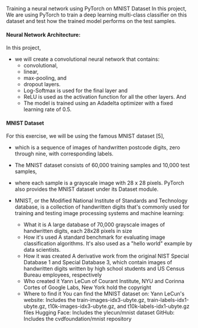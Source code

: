 Training a neural network using PyTorch on MNIST Dataset
In this project, We are using PyTorch to train a deep learning multi-class classifier on this dataset and test how the trained model performs on the test samples.

#### Neural Network Architecture:
In this project, 
* we will create a convolutional neural network that contains:
  *   convolutional,
  *   linear,
  *   max-pooling, and
  *   dropout layers.
  *   Log-Softmax is used for the final layer and
  *   ReLU is used as the activation function for all the other layers. And
  *   The model is trained using an Adadelta optimizer with a fixed learning rate of 0.5.

#### MNIST Dataset
For this exercise, we will be using the famous MNIST dataset [5], 
  * which is a sequence of images of handwritten postcode digits, zero through nine, with corresponding labels.
  * The MNIST dataset consists of 60,000 training samples and 10,000 test samples,
  * where each sample is a grayscale image with 28 x 28 pixels. PyTorch also provides the MNIST dataset under its Dataset module.

  * MNIST, or the Modified National Institute of Standards and Technology database, is a collection of handwritten digits that's commonly used for training and testing image processing systems and machine learning: 
    * What it is
      A large database of 70,000 grayscale images of handwritten digits, each 28x28 pixels in size 
    * How it's used
      A standard benchmark for evaluating image classification algorithms. It's also used as a "hello world" example by data scientists. 
    * How it was created
      A derivative work from the original NIST Special Database 1 and Special Database 3, which contain images of handwritten digits written by high school students and US Census Bureau employees, respectively 
    * Who created it
      Yann LeCun of Courant Institute, NYU and Corinna Cortes of Google Labs, New York hold the copyright 
    * Where to find it
      You can find the MNIST dataset on: 
      Yann LeCun's website: Includes the train-images-idx3-ubyte.gz, train-labels-idx1-ubyte.gz, t10k-images-idx3-ubyte.gz, and t10k-labels-idx1-ubyte.gz files 
      Hugging Face: Includes the ylecun/mnist dataset 
      GitHub: Includes the cvdfoundation/mnist repository 

